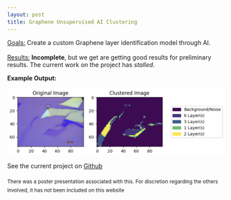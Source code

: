 ```yaml
---
layout: post
title: Graphene Unsupervised AI Clustering
---
```


<div class="message">
  <u>Goals:</u> Create a custom Graphene layer identification model through AI. 
  <br> <br>
  <u>Results:</u> <b>Incomplete</b>, but we get are getting good results for preliminary results. The current work on the project has <i>stalled</i>.
</div>

**Example Output:**

![Graphene Clustered](/screenshots/graphene.png)

See the current project on [Github](https://github.com/RandomKiddo/GrapheneMixturing)

<sub>There was a poster presentation associated with this. For discretion regarding the others involved, it has not been included on this website</sub>
